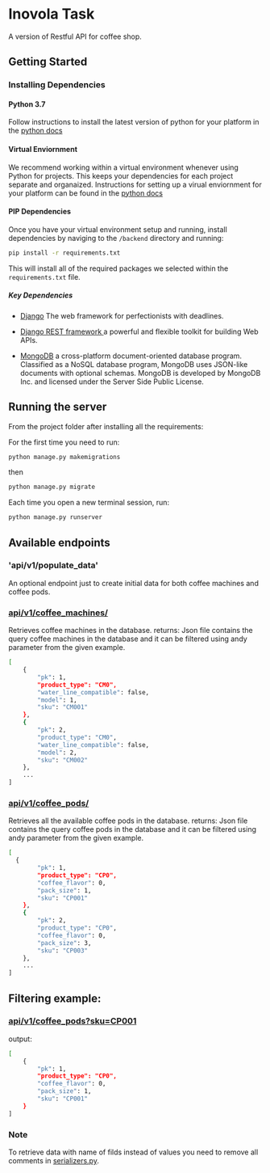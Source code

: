 # Inovola Task
A version of Restful API for coffee shop.

## Getting Started

### Installing Dependencies

#### Python 3.7
Follow instructions to install the latest version of python for your platform in the [python docs](https://docs.python.org/3/using/unix.html#getting-and-installing-the-latest-version-of-python)

#### Virtual Enviornment

We recommend working within a virtual environment whenever using Python for projects. This keeps your dependencies for each project separate and organaized. Instructions for setting up a virual enviornment for your platform can be found in the [python docs](https://packaging.python.org/guides/installing-using-pip-and-virtual-environments/)

#### PIP Dependencies
Once you have your virtual environment setup and running, install dependencies by naviging to the `/backend` directory and running:

```bash
pip install -r requirements.txt
```

This will install all of the required packages we selected within the `requirements.txt` file.

##### Key Dependencies

- [Django](https://www.djangoproject.com/)  The web framework for perfectionists with deadlines.

- [Django REST framework ](https://www.django-rest-framework.org/) a powerful and flexible toolkit for building Web APIs.

- [MongoDB](https://www.mongodb.com/) a cross-platform document-oriented database program. Classified as a NoSQL database program, MongoDB uses JSON-like documents with optional schemas. MongoDB is developed by MongoDB Inc. and licensed under the Server Side Public License.

## Running the server
From the project folder after installing all the requirements:


For the first time you need to run:
```bash
python manage.py makemigrations
```
then 
```bash
python manage.py migrate
```
Each time you open a new terminal session, run:
```bash
python manage.py runserver
```

## Available endpoints
### 'api/v1/populate_data'
An optional endpoint just to create initial data for both coffee machines and coffee pods.

### [api/v1/coffee_machines/](api/v1/coffee_machines/)
Retrieves coffee machines in the database.
returns: Json file contains the query coffee machines in the database and it can be filtered using andy parameter from the given example. 
```bash
[   
    {
        "pk": 1,
        "product_type": "CM0",
        "water_line_compatible": false,
        "model": 1,
        "sku": "CM001"
    },
    {
        "pk": 2,
        "product_type": "CM0",
        "water_line_compatible": false,
        "model": 2,
        "sku": "CM002"
    },
    ...
]
```

### [api/v1/coffee_pods/](api/v1/coffee_pods/)
Retrieves all the available coffee pods in the database.
returns: Json file contains the query coffee pods in the database and it can be filtered using andy parameter from the given example. 
```bash
[
  {
        "pk": 1,
        "product_type": "CP0",
        "coffee_flavor": 0,
        "pack_size": 1,
        "sku": "CP001"
    },
    {
        "pk": 2,
        "product_type": "CP0",
        "coffee_flavor": 0,
        "pack_size": 3,
        "sku": "CP003"
    },
    ...
]
```
## Filtering example:
### [api/v1/coffee_pods?sku=CP001](api/v1/coffee_pods?sku=CP001)

output:
```bash
[
    {
        "pk": 1,
        "product_type": "CP0",
        "coffee_flavor": 0,
        "pack_size": 1,
        "sku": "CP001"
    }
]
```
### Note 
To retrieve data with name of filds instead of values you need to remove all comments in [serializers.py](coffee_shop_api_v1/serializers.py).
